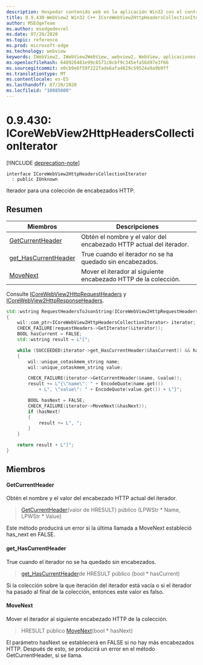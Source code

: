 ```yaml
---
description: Hospedar contenido web en la aplicación Win32 con el control Microsoft Edge WebView2
title: 0.9.430-WebView2 Win32 C++ ICoreWebView2HttpHeadersCollectionIterator
author: MSEdgeTeam
ms.author: msedgedevrel
ms.date: 07/20/2020
ms.topic: reference
ms.prod: microsoft-edge
ms.technology: webview
keywords: IWebView2, IWebView2WebView, webview2, WebView, aplicaciones Win32, Win32, Edge, ICoreWebView2, ICoreWebView2Host, control de explorador, HTML Edge
ms.openlocfilehash: 640926481e99c6571c0cbf9c345efa56d97e3f66
ms.sourcegitcommit: e0cb9e6f59f222fade6afa4829c59524a9a9b9ff
ms.translationtype: MT
ms.contentlocale: es-ES
ms.lasthandoff: 07/20/2020
ms.locfileid: "10885600"
---
```

# 0.9.430: ICoreWebView2HttpHeadersCollectionIterator 

[!INCLUDE [deprecation-note](../../includes/deprecation-note.md)]

```
interface ICoreWebView2HttpHeadersCollectionIterator
  : public IUnknown
```

Iterador para una colección de encabezados HTTP.

## Resumen

 Miembros                        | Descripciones
--------------------------------|---------------------------------------------
[GetCurrentHeader](#getcurrentheader) | Obtén el nombre y el valor del encabezado HTTP actual del iterador.
[get_HasCurrentHeader](#get_hascurrentheader) | True cuando el iterador no se ha quedado sin encabezados.
[MoveNext](#movenext) | Mover el iterador al siguiente encabezado HTTP de la colección.

Consulte [ICoreWebView2HttpRequestHeaders](ICoreWebView2HttpRequestHeaders.md) y [ICoreWebView2HttpResponseHeaders](ICoreWebView2HttpResponseHeaders.md). 

```cpp
std::wstring RequestHeadersToJsonString(ICoreWebView2HttpRequestHeaders* requestHeaders)
{
    wil::com_ptr<ICoreWebView2HttpHeadersCollectionIterator> iterator;
    CHECK_FAILURE(requestHeaders->GetIterator(&iterator));
    BOOL hasCurrent = FALSE;
    std::wstring result = L"[";

    while (SUCCEEDED(iterator->get_HasCurrentHeader(&hasCurrent)) && hasCurrent)
    {
        wil::unique_cotaskmem_string name;
        wil::unique_cotaskmem_string value;

        CHECK_FAILURE(iterator->GetCurrentHeader(&name, &value));
        result += L"{\"name\": " + EncodeQuote(name.get())
            + L", \"value\": " + EncodeQuote(value.get()) + L"}";

        BOOL hasNext = FALSE;
        CHECK_FAILURE(iterator->MoveNext(&hasNext));
        if (hasNext)
        {
            result += L", ";
        }
    }

    return result + L"]";
}
```

## Miembros

#### GetCurrentHeader 

Obtén el nombre y el valor del encabezado HTTP actual del iterador.

> [GetCurrentHeader](#getcurrentheader)(valor de HRESULT) público (LPWStr * Name, LPWStr * Value)

Este método producirá un error si la última llamada a MoveNext estableció has_next en FALSE.

#### get_HasCurrentHeader 

True cuando el iterador no se ha quedado sin encabezados.

> [get_HasCurrentHeader](#get_hascurrentheader)de HRESULT público (bool * hasCurrent)

Si la colección sobre la que iteración del iterador está vacía o si el iterador ha pasado al final de la colección, entonces este valor es falso.

#### MoveNext 

Mover el iterador al siguiente encabezado HTTP de la colección.

> HRESULT público [MoveNext](#movenext)(bool * hasNext)

El parámetro hasNext se establecerá en FALSE si no hay más encabezados HTTP. Después de esto, se producirá un error en el método GetCurrentHeader, si se llama.


